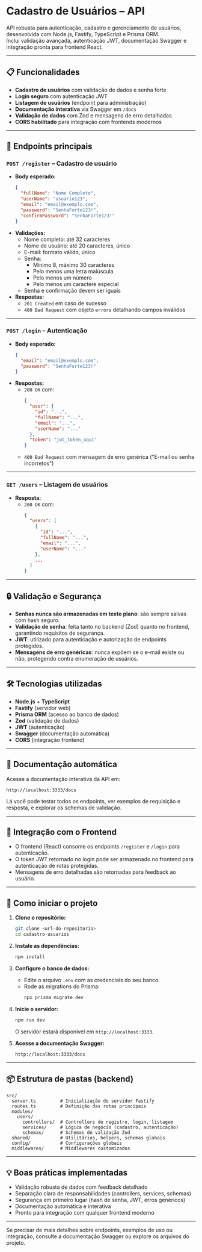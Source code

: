 # Cadastro de Usuários – API


API robusta para autenticação, cadastro e gerenciamento de usuários, desenvolvida com Node.js, Fastify, TypeScript e Prisma ORM.  
Inclui validação avançada, autenticação JWT, documentação Swagger e integração pronta para frontend React.

---

## 📋 Funcionalidades


- **Cadastro de usuários** com validação de dados e senha forte
- **Login seguro** com autenticação JWT
- **Listagem de usuários** (endpoint para administração)
- **Documentação interativa** via Swagger em `/docs`
- **Validação de dados** com Zod e mensagens de erro detalhadas
- **CORS habilitado** para integração com frontends modernos

---

## 🚦 Endpoints principais


### `POST /register` – Cadastro de usuário

- **Body esperado:**
  ```json
  {
    "fullName": "Nome Completo",
    "userName": "usuario123",
    "email": "email@exemplo.com",
    "password": "SenhaForte123!",
    "confirmPassword": "SenhaForte123!"
  }
  ```
- **Validações:**
  - Nome completo: até 32 caracteres
  - Nome de usuário: até 20 caracteres, único
  - E-mail: formato válido, único
  - Senha: 
    - Mínimo 8, máximo 30 caracteres
    - Pelo menos uma letra maiúscula
    - Pelo menos um número
    - Pelo menos um caractere especial
  - Senha e confirmação devem ser iguais
- **Respostas:**
  - `201 Created` em caso de sucesso
  - `400 Bad Request` com objeto `errors` detalhando campos inválidos

---

### `POST /login` – Autenticação


- **Body esperado:**
  ```json
  {
    "email": "email@exemplo.com",
    "password": "SenhaForte123!"
  }
  ```
- **Respostas:**
  - `200 OK` com:
    ```json
    {
      "user": {
        "id": "...",
        "fullName": "...",
        "email": "...",
        "userName": "..."
      },
      "token": "jwt_token_aqui"
    }
    ```
  - `400 Bad Request` com mensagem de erro genérica ("E-mail ou senha incorretos")

---

### `GET /users` – Listagem de usuários


- **Resposta:**
  - `200 OK` com:
    ```json
    {
      "users": [
        {
          "id": "...",
          "fullName": "...",
          "email": "...",
          "userName": "..."
        },
        ...
      ]
    }
    ```

---

## 🔒 Validação e Segurança


- **Senhas nunca são armazenadas em texto plano**: são sempre salvas com hash seguro.
- **Validação de senha**: feita tanto no backend (Zod) quanto no frontend, garantindo requisitos de segurança.
- **JWT**: utilizado para autenticação e autorização de endpoints protegidos.
- **Mensagens de erro genéricas**: nunca expõem se o e-mail existe ou não, protegendo contra enumeração de usuários.

---

## 🛠️ Tecnologias utilizadas

- **Node.js** + **TypeScript**
- **Fastify** (servidor web)
- **Prisma ORM** (acesso ao banco de dados)
- **Zod** (validação de dados)
- **JWT** (autenticação)
- **Swagger** (documentação automática)
- **CORS** (integração frontend)

---

## 📑 Documentação automática

Acesse a documentação interativa da API em:  
```
http://localhost:3333/docs
```
Lá você pode testar todos os endpoints, ver exemplos de requisição e resposta, e explorar os schemas de validação.

---

## 🔗 Integração com o Frontend

- O frontend (React) consome os endpoints `/register` e `/login` para autenticação.
- O token JWT retornado no login pode ser armazenado no frontend para autenticação de rotas protegidas.
- Mensagens de erro detalhadas são retornadas para feedback ao usuário.

---

## 🚀 Como iniciar o projeto

1. **Clone o repositório:**
   ```bash
   git clone <url-do-repositorio>
   cd cadastro-usuarios
   ```

2. **Instale as dependências:**
   ```bash
   npm install
   ```

3. **Configure o banco de dados:**
   - Edite o arquivo `.env` com as credenciais do seu banco.
   - Rode as migrations do Prisma:
     ```bash
     npx prisma migrate dev
     ```

4. **Inicie o servidor:**
   ```bash
   npm run dev
   ```
   O servidor estará disponível em `http://localhost:3333`.

5. **Acesse a documentação Swagger:**
   ```
   http://localhost:3333/docs
   ```

---

## 📦 Estrutura de pastas (backend)

```
src/
  server.ts         # Inicialização do servidor Fastify
  routes.ts         # Definição das rotas principais
  modules/
    users/
      controllers/  # Controllers de registro, login, listagem
      services/     # Lógica de negócio (cadastro, autenticação)
      schemas/      # Schemas de validação Zod
  shared/           # Utilitários, helpers, schemas globais
  config/           # Configurações globais
  middlewares/      # Middlewares customizados
```

---

## 💡 Boas práticas implementadas

- Validação robusta de dados com feedback detalhado
- Separação clara de responsabilidades (controllers, services, schemas)
- Segurança em primeiro lugar (hash de senha, JWT, erros genéricos)
- Documentação automática e interativa
- Pronto para integração com qualquer frontend moderno

---

Se precisar de mais detalhes sobre endpoints, exemplos de uso ou integração, consulte a documentação Swagger ou explore os arquivos do projeto.
